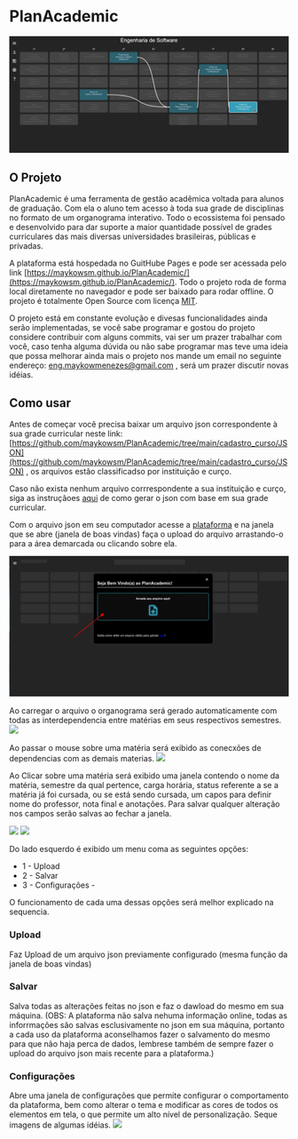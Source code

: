 # PlanAcademic
![](https://github.com/maykowsm/PlanAcademic/blob/main/img/img_readme/PlanAcademic.png)

## O Projeto
PlanAcademic é uma ferramenta de gestão acadêmica voltada para alunos de graduação. Com ela o aluno tem acesso à toda sua grade de disciplinas no formato de um organograma interativo. Todo o ecossistema foi pensado e desenvolvido para dar suporte a maior quantidade possível de grades curriculares das mais diversas universidades brasileiras, públicas e privadas.

A plataforma está hospedada no GuitHube Pages e pode ser acessada pelo link [https://maykowsm.github.io/PlanAcademic/](https://maykowsm.github.io/PlanAcademic/). Todo o projeto roda de forma local diretamente no navegador e pode ser baixado para rodar offline. O projeto é totalmente Open Source com licença [MIT](https://opensource.org/license/mit/).

O projeto está em constante evolução e divesas funcionalidades ainda serão implementadas, se você sabe programar e gostou do projeto considere contribuir com alguns commits, vai ser um prazer trabalhar com você, caso tenha alguma dúvida ou não sabe programar mas teve uma ideia que possa melhorar ainda mais o projeto nos mande um email no seguinte endereço: eng.maykowmenezes@gmail.com , será um prazer discutir novas idéias.

## Como usar
Antes de começar você precisa baixar um arquivo json correspondente à sua grade curricular neste link: [https://github.com/maykowsm/PlanAcademic/tree/main/cadastro_curso/JSON](https://github.com/maykowsm/PlanAcademic/tree/main/cadastro_curso/JSON) , os arquivos estão classificadso por instituição e curço. 

Caso não exista nenhum arquivo corrrespondente a sua instituição e curço, siga as instruçãoes [aqui](#) de como gerar o json com base em sua grade curricular.


Com o arquivo json em seu computador acesse a [plataforma](https://maykowsm.github.io/PlanAcademic/) e na janela que se abre (janela de boas vindas) faça o upload do arquivo arrastando-o para a área demarcada ou clicando sobre ela.

![](https://github.com/maykowsm/PlanAcademic/blob/main/img/img_readme/upload%20Arquivo.png)

Ao carregar o arquivo o organograma será gerado automaticamente com todas as interdependencia entre matérias em seus respectivos semestres.
![](#)

Ao passar o mouse sobre uma matéria será exibido as conecxões de dependencias com as demais materias.
![](#)

Ao Clicar sobre uma matéria será exibido uma janela contendo o nome da matéria, semestre da qual pertence, carga horária, status referente a se a matéria já foi cursada, ou se está sendo cursada, um capos para definir nome do professor, nota final e anotações. Para salvar qualquer alteração nos campos serão salvas ao fechar a janela.

![](#)
![](#)

Do lado esquerdo é exibido um menu coma as seguintes opções:
* 1 - Upload
* 2 - Salvar
* 3 - Configurações - 

O funcionamento de cada uma dessas opções será melhor explicado na sequencia.

### Upload
Faz Upload de um arquivo json previamente configurado (mesma função da janela de boas vindas)

### Salvar
Salva todas as alterações feitas no json e faz o dawload do mesmo em sua máquina. (OBS: A plataforma não salva nehuma informação online, todas as inforrmações são salvas esclusivamente no json em sua máquina, portanto a cada uso da plataforma aconselhamos fazer o salvamento do mesmo para que não haja perca de dados, lembrese também de sempre fazer o upload do arquivo json mais recente para a plataforma.)

### Configurações
Abre uma janela de configurações que permite configurar o comportamento da plataforma, bem como alterar o tema e modificar as cores de todos os elementos em tela, o que permite um alto nível de personalização.
Seque imagens de algumas idéias.
![](#)
